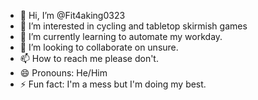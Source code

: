 - 👋 Hi, I’m @Fit4aking0323
- 👀 I’m interested in cycling and tabletop skirmish games
- 🌱 I’m currently learning to automate my workday.
- 💞️ I’m looking to collaborate on unsure.
- 📫 How to reach me please don't.
- 😄 Pronouns: He/Him
- ⚡ Fun fact: I'm a mess but I'm doing my best.

<!---
Fit4aking0323/Fit4aking0323 is a ✨ special ✨ repository because its `README.md` (this file) appears on your GitHub profile.
You can click the Preview link to take a look at your changes.
--->

